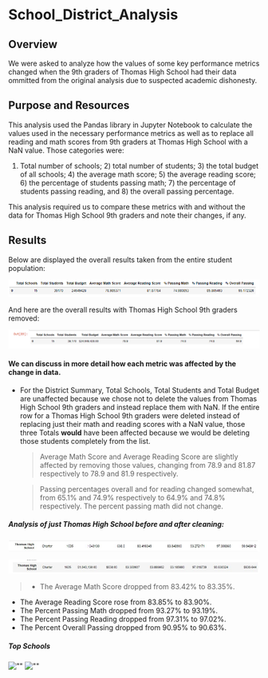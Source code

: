 # School_District_Analysis
## Overview
We were asked to analyze how the values of some key performance metrics changed when the 9th graders of Thomas High School had their data ommitted from the original analysis due to suspected academic dishonesty.

## Purpose and Resources
This analysis used the Pandas library in Jupyter Notebook to calculate the values used in the necessary performance metrics as well as to replace all reading and math scores from 9th graders at Thomas High School with a NaN value. Those categories were:

1) Total number of schools; 2) total number of students; 3) the total budget of all schools; 4) the average math score; 5) the average reading score; 6) the percentage of students passing math; 7) the percentage of students passing reading, and 8) the overall passing percentage. 

This analysis required us to compare these metrics with and without the data for Thomas High School 9th graders and note their changes, if any.

## Results

Below are displayed the overall results taken from the entire student population:

![""](Resources/Old_district_summary.PNG)

And here are the overall results with Thomas High School 9th graders removed:

![""](Resources/Cleaned_district_summary.PNG)

#### We can discuss in more detail how each metric was affected by the change in data.

  - For the District Summary, Total Schools, Total Students and Total Budget are unaffected because we chose not to delete the values from Thomas High School 9th graders and instead replace them with NaN. If the entire row for a Thomas High School 9th graders were deleted instead of replacing just their math and reading scores with a NaN value, those three Totals **would** have been affected because we would be deleting those students completely from the list. 

      > Average Math Score and Average Reading Score are slightly affected by removing those values, changing from 78.9 and 81.87 respectively to 78.9 and 81.9 respectively.

      > Passing percentages overall and for reading changed somewhat, from 65.1% and 74.9% respectively to 64.9% and 74.8% respectively. The percent passing math did not change.

##### Analysis of just Thomas High School before and after cleaning:
![""](Resources/thomas_school_analysis_old.JPG)

![""](Resources/thomas_school_analysis_cleaned.JPG)

  > - The Average Math Score dropped from 83.42% to 83.35%.
  - The Average Reading Score rose from 83.85% to 83.90%.
  - The Percent Passing Math dropped from 93.27% to 93.19%.
  - The Percent Passing Reading dropped from 97.31% to 97.02%.
  - The Percent Overall Passing dropped from 90.95% to 90.63%.
 
 ##### Top Schools
 ![""]()
 ![""]()


